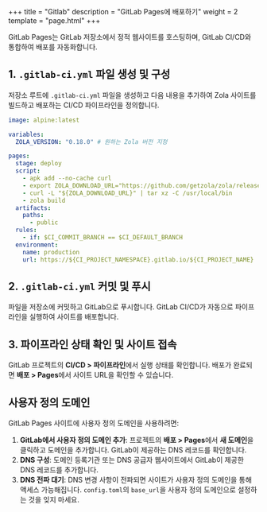 +++
title = "Gitlab"
description = "GitLab Pages에 배포하기"
weight = 2
template = "page.html"
+++

GitLab Pages는 GitLab 저장소에서 정적 웹사이트를 호스팅하며, GitLab CI/CD와 통합하여 배포를 자동화합니다.

## 1. `.gitlab-ci.yml` 파일 생성 및 구성

저장소 루트에 `.gitlab-ci.yml` 파일을 생성하고 다음 내용을 추가하여 Zola 사이트를 빌드하고 배포하는 CI/CD 파이프라인을 정의합니다.

```yaml
image: alpine:latest

variables:
  ZOLA_VERSION: "0.18.0" # 원하는 Zola 버전 지정

pages:
  stage: deploy
  script:
    - apk add --no-cache curl
    - export ZOLA_DOWNLOAD_URL="https://github.com/getzola/zola/releases/download/v${ZOLA_VERSION}/zola-v${ZOLA_VERSION}-x86_64-unknown-linux-musl.tar.gz"
    - curl -L "${ZOLA_DOWNLOAD_URL}" | tar xz -C /usr/local/bin
    - zola build
  artifacts:
    paths:
      - public
  rules:
    - if: $CI_COMMIT_BRANCH == $CI_DEFAULT_BRANCH
  environment:
    name: production
    url: https://${CI_PROJECT_NAMESPACE}.gitlab.io/${CI_PROJECT_NAME}
```

## 2. `.gitlab-ci.yml` 커밋 및 푸시

파일을 저장소에 커밋하고 GitLab으로 푸시합니다. GitLab CI/CD가 자동으로 파이프라인을 실행하여 사이트를 배포합니다.

## 3. 파이프라인 상태 확인 및 사이트 접속

GitLab 프로젝트의 **CI/CD > 파이프라인**에서 실행 상태를 확인합니다. 배포가 완료되면 **배포 > Pages**에서 사이트 URL을 확인할 수 있습니다.

## 사용자 정의 도메인

GitLab Pages 사이트에 사용자 정의 도메인을 사용하려면:

1.  **GitLab에서 사용자 정의 도메인 추가**: 프로젝트의 **배포 > Pages**에서 **새 도메인**을 클릭하고 도메인을 추가합니다. GitLab이 제공하는 DNS 레코드를 확인합니다.
2.  **DNS 구성**: 도메인 등록기관 또는 DNS 공급자 웹사이트에서 GitLab이 제공한 DNS 레코드를 추가합니다.
3.  **DNS 전파 대기**: DNS 변경 사항이 전파되면 사이트가 사용자 정의 도메인을 통해 액세스 가능해집니다. `config.toml`의 `base_url`을 사용자 정의 도메인으로 설정하는 것을 잊지 마세요.
